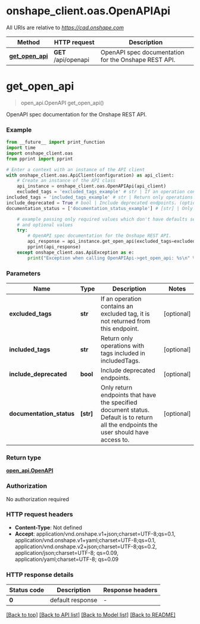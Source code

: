 # onshape_client.oas.OpenAPIApi

All URIs are relative to *https://cad.onshape.com*

Method | HTTP request | Description
------------- | ------------- | -------------
[**get_open_api**](OpenAPIApi.md#get_open_api) | **GET** /api/openapi | OpenAPI spec documentation for the Onshape REST API.


# **get_open_api**
> open_api.OpenAPI get_open_api()

OpenAPI spec documentation for the Onshape REST API.

### Example

```python
from __future__ import print_function
import time
import onshape_client.oas
from pprint import pprint

# Enter a context with an instance of the API client
with onshape_client.oas.ApiClient(configuration) as api_client:
    # Create an instance of the API class
    api_instance = onshape_client.oas.OpenAPIApi(api_client)
    excluded_tags = 'excluded_tags_example' # str | If an operation contains an excluded tag, it is not returned from this endpoint. (optional)
included_tags = 'included_tags_example' # str | Return only operations with tags included in includedTags. (optional)
include_deprecated = True # bool | Include deprecated endpoints. (optional)
documentation_status = ['documentation_status_example'] # [str] | Only return endpoints that have the specified document status. Default is to return all the endpoints the user should have access to. (optional)

    # example passing only required values which don't have defaults set
    # and optional values
    try:
        # OpenAPI spec documentation for the Onshape REST API.
        api_response = api_instance.get_open_api(excluded_tags=excluded_tags, included_tags=included_tags, include_deprecated=include_deprecated, documentation_status=documentation_status)
        pprint(api_response)
    except onshape_client.oas.ApiException as e:
        print("Exception when calling OpenAPIApi->get_open_api: %s\n" % e)
```

### Parameters

Name | Type | Description  | Notes
------------- | ------------- | ------------- | -------------
 **excluded_tags** | **str**| If an operation contains an excluded tag, it is not returned from this endpoint. | [optional]
 **included_tags** | **str**| Return only operations with tags included in includedTags. | [optional]
 **include_deprecated** | **bool**| Include deprecated endpoints. | [optional]
 **documentation_status** | **[str]**| Only return endpoints that have the specified document status. Default is to return all the endpoints the user should have access to. | [optional]

### Return type

[**open_api.OpenAPI**](OpenAPI.md)

### Authorization

No authorization required

### HTTP request headers

 - **Content-Type**: Not defined
 - **Accept**: application/vnd.onshape.v1+json;charset=UTF-8;qs=0.1, application/vnd.onshape.v1+yaml;charset=UTF-8;qs=0.1, application/vnd.onshape.v2+json;charset=UTF-8;qs=0.2, application/json;charset=UTF-8; qs=0.09, application/yaml;charset=UTF-8; qs=0.09

### HTTP response details
| Status code | Description | Response headers |
|-------------|-------------|------------------|
**0** | default response |  -  |

[[Back to top]](#) [[Back to API list]](../README.md#documentation-for-api-endpoints) [[Back to Model list]](../README.md#documentation-for-models) [[Back to README]](../README.md)

